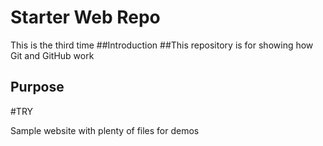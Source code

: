 # Starter Web Repo
This is the third time
##Introduction
##This repository is for showing how Git and GitHub work

## Purpose
#TRY

Sample website with plenty of files for demos